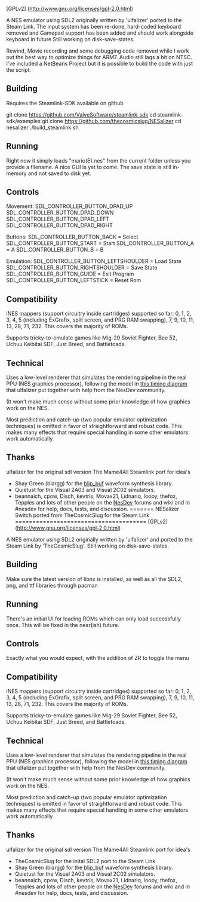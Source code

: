 [GPLv2]	(http://www.gnu.org/licenses/gpl-2.0.html)


A NES emulator using SDL2 originally written by 'ulfalizer' ported to the Steam Link.
The input system has been re-done, hard-coded keyboard removed and Gamepad support has been added and should work alongside keyboard in future
Still working on disk-save-states.

Rewind, Movie recording and some debugging code removed while I work out the best way to optimize things for ARM7. Audio still lags a bit on NTSC.
I've included a NetBeans Project but it is possible to build the code with just the script.

## Building ##
Requires the Steamlink-SDK available on github

git clone https://github.com/ValveSoftware/steamlink-sdk
cd steamlink-sdk/examples
git clone https://github.com/thecosmicslug/NESalizer
cd nesalizer
./build_steamlink.sh

## Running ##
 Right now it simply loads "mario(E).nes" from the current folder unless you provide a filename. A nice GUI is yet to come.
The save state is still in-memory and not saved to disk yet.

## Controls ##

Movement:
SDL_CONTROLLER_BUTTON_DPAD_UP
SDL_CONTROLLER_BUTTON_DPAD_DOWN
SDL_CONTROLLER_BUTTON_DPAD_LEFT
SDL_CONTROLLER_BUTTON_DPAD_RIGHT

Buttons:
SDL_CONTROLLER_BUTTON_BACK 				= Select
SDL_CONTROLLER_BUTTON_START 				= Start
SDL_CONTROLLER_BUTTON_A					= A
SDL_CONTROLLER_BUTTON_B					= B

Emulation:
SDL_CONTROLLER_BUTTON_LEFTSHOULDER		= Load State
SDL_CONTROLLER_BUTTON_RIGHTSHOULDER	= Save State
SDL_CONTROLLER_BUTTON_GUIDE				= Exit Program
SDL_CONTROLLER_BUTTON_LEFTSTICK			= Reset Rom

## Compatibility ##
iNES mappers (support circuitry inside cartridges) supported so far: 
0, 1, 2, 3, 4, 5 (including ExGrafix, split screen, and PRG RAM swapping), 7, 9, 10, 11, 13, 28, 71, 232. This covers the majority of ROMs.

Supports tricky-to-emulate games like Mig-29 Soviet Fighter, Bee 52, Uchuu Keibitai SDF, Just Breed, and Battletoads.

## Technical ##
Uses a low-level renderer that simulates the rendering pipeline in the real PPU (NES graphics processor), following the model in [this timing diagram](http://wiki.nesdev.com/w/images/d/d1/Ntsc_timing.png) that ulfalizer put together with help from the NesDev community. 

(It won't make much sense without some prior knowledge of how graphics work on the NES.

Most prediction and catch-up (two popular emulator optimization techniques) is omitted in favor of straightforward and robust code. This makes many effects that require special handling in some other emulators work automatically




## Thanks ##
 ulfalizer for the original sdl version
The Mame4All Steamlink port for idea's

 * Shay Green (blargg) for the [blip\_buf](https://code.google.com/p/blip-buf/) waveform synthesis library.
 * Quietust for the Visual 2A03 and Visual 2C02 simulators.
 * beannaich, cpow, Disch, kevtris, Movax21, Lidnariq, loopy, thefox, Tepples and lots of other people on the [NesDev](http://nesdev.com) forums and wiki and in #nesdev for help, docs, tests, and discussion.
=======
NESalizer Switch ported from TheCosmicSlug for the Steam Link
======================================
[GPLv2]	(http://www.gnu.org/licenses/gpl-2.0.html)


A NES emulator using SDL2 originally written by 'ulfalizer' and ported to the Steam Link by 'TheCosmicSlug'.
Still working on disk-save-states.

## Building ##
Make sure the latest version of libnx is installed, as well as all the SDL2, png, and ttf libraries through pacman

## Running ##
There's an initial UI for loading ROMs which can only load successfully once. This will be fixed in the near(ish) future.

## Controls ##
Exactly what you would expect, with the addition of ZR to toggle the menu

## Compatibility ##
iNES mappers (support circuitry inside cartridges) supported so far: 
0, 1, 2, 3, 4, 5 (including ExGrafix, split screen, and PRG RAM swapping), 7, 9, 10, 11, 13, 28, 71, 232. This covers the majority of ROMs.

Supports tricky-to-emulate games like Mig-29 Soviet Fighter, Bee 52, Uchuu Keibitai SDF, Just Breed, and Battletoads.

## Technical ##
Uses a low-level renderer that simulates the rendering pipeline in the real PPU (NES graphics processor), following the model in [this timing diagram](http://wiki.nesdev.com/w/images/d/d1/Ntsc_timing.png) that ulfalizer put together with help from the NesDev community. 

(It won't make much sense without some prior knowledge of how graphics work on the NES.

Most prediction and catch-up (two popular emulator optimization techniques) is omitted in favor of straightforward and robust code. This makes many effects that require special handling in some other emulators work automatically

## Thanks ##
 ulfalizer for the original sdl version
The Mame4All Steamlink port for idea's

 * TheCosmicSlug for the inital SDL2 port to the Steam Link
 * Shay Green (blargg) for the [blip\_buf](https://code.google.com/p/blip-buf/) waveform synthesis library.
 * Quietust for the Visual 2A03 and Visual 2C02 simulators.
 * beannaich, cpow, Disch, kevtris, Movax21, Lidnariq, loopy, thefox, Tepples and lots of other people on the [NesDev](http://nesdev.com) forums and wiki and in #nesdev for help, docs, tests, and discussion.
